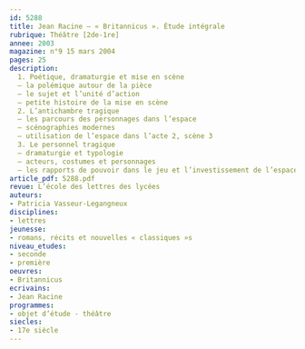 ```yaml
---
id: 5288
title: Jean Racine – « Britannicus ». Étude intégrale
rubrique: Théâtre [2de-1re]
annee: 2003
magazine: n°9 15 mars 2004
pages: 25
description: 
  1. Poétique, dramaturgie et mise en scène
  – la polémique autour de la pièce
  – le sujet et l’unité d’action
  – petite histoire de la mise en scène
  2. L’antichambre tragique
  – les parcours des personnages dans l’espace
  – scénographies modernes
  – utilisation de l’espace dans l’acte 2, scène 3
  3. Le personnel tragique
  – dramaturgie et typologie
  – acteurs, costumes et personnages
  – les rapports de pouvoir dans le jeu et l’investissement de l’espace
article_pdf: 5288.pdf
revue: L’école des lettres des lycées
auteurs:
- Patricia Vasseur-Legangneux
disciplines:
- lettres
jeunesse:
- romans, récits et nouvelles « classiques »s
niveau_etudes:
- seconde
- première
oeuvres:
- Britannicus
ecrivains:
- Jean Racine
programmes:
- objet d’étude - théâtre
siecles:
- 17e siècle
---
```

